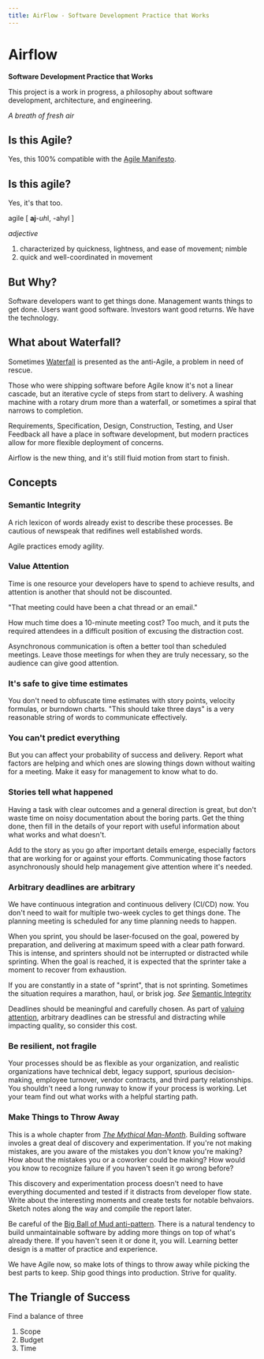 ```yaml
---
title: AirFlow - Software Development Practice that Works
---
```


# Airflow

**Software Development Practice that Works**

This project is a work in progress, a philosophy about software development, architecture, and engineering.

*A breath of fresh air*

## Is this Agile?

Yes, this 100% compatible with the [Agile Manifesto](https://agilemanifesto.org/principles.html).

## Is this agile?

Yes, it's that too.

agile [ **aj**-*uh*l, -ahyl ]

*adjective*
1. characterized by quickness, lightness, and ease of movement; nimble
1. quick and well-coordinated in movement

## But Why?

Software developers want to get things done. Management wants things to get done. Users want good software. Investors want good returns. We have the technology.

## What about Waterfall?

Sometimes [Waterfall](https://en.wikipedia.org/wiki/Waterfall_model) is presented as the anti-Agile, a problem in need of rescue.

Those who were shipping software before Agile know it's not a linear cascade, but an iterative cycle of steps from start to delivery. A washing machine with a rotary drum more than a waterfall, or sometimes a spiral that narrows to completion.

Requirements, Specification, Design, Construction, Testing, and User Feedback all have a place in software development, but modern practices allow for more flexible deployment of concerns.

Airflow is the new thing, and it's still fluid motion from start to finish.

## Concepts

### Semantic Integrity

A rich lexicon of words already exist to describe these processes. Be cautious of newspeak that redifines well established words.

Agile practices emody agility.

### Value Attention

Time is one resource your developers have to spend to achieve results, and attention is another that should not be discounted.

"That meeting could have been a chat thread or an email."

How much time does a 10-minute meeting cost? Too much, and it puts the required attendees in a difficult position of excusing the distraction cost.

Asynchronous communication is often a better tool than scheduled meetings. Leave those meetings for when they are truly necessary, so the audience can give good attention.

### It's safe to give time estimates

You don't need to obfuscate time estimates with story points, velocity formulas, or burndown charts. "This should take three days" is a very reasonable string of words to communicate effectively.

### You can't predict everything

But you can affect your probability of success and delivery. Report what factors are helping and which ones are slowing things down without waiting for a meeting. Make it easy for management to know what to do.

### Stories tell what happened

Having a task with clear outcomes and a general direction is great, but don't waste time on noisy documentation about the boring parts. Get the thing done, then fill in the details of your report with useful information about what works and what doesn't.

Add to the story as you go after important details emerge, especially factors that are working for or against your efforts. Communicating those factors asynchronously should help management give attention where it's needed.

### Arbitrary deadlines are arbitrary

We have continuous integration and continuous delivery (CI/CD) now. You don't need to wait for multiple two-week cycles to get things done. The planning meeting is scheduled for any time planning needs to happen.

When you sprint, you should be laser-focused on the goal, powered by preparation, and delivering at maximum speed with a clear path forward. This is intense, and sprinters should not be interrupted or distracted while sprinting. When the goal is reached, it is expected that the sprinter take a moment to recover from exhaustion.

If you are constantly in a state of "sprint", that is not sprinting. Sometimes the situation requires a marathon, haul, or brisk jog. *See* [Semantic Integrity](#semantic-integrity)

Deadlines should be meaningful and carefully chosen. As part of [valuing attention](#value-attention), arbitrary deadlines can be stressful and distracting while impacting quality, so consider this cost.

### Be resilient, not fragile

Your processes should be as flexible as your organization, and realistic organizations have technical debt, legacy support, spurious decision-making, employee turnover, vendor contracts, and third party relationships. You shouldn't need a long runway to know if your process is working. Let your team find out what works with a helpful starting path.

### Make Things to Throw Away

This is a whole chapter from [*The Mythical Man-Month*](https://en.wikipedia.org/wiki/The_Mythical_Man-Month#The_pilot_system). Building software involes a great deal of discovery and experimentation. If you're not making mistakes, are you aware of the mistakes you don't know you're making? How about the mistakes you or a coworker could be making? How would you know to recognize failure if you haven't seen it go wrong before?

This discovery and experimentation process doesn't need to have everything documented and tested if it distracts from developer flow state. Write about the interesting moments and create tests for notable behvaiors. Sketch notes along the way and compile the report later.

Be careful of the [Big Ball of Mud anti-pattern](https://en.wikipedia.org/wiki/Anti-pattern#Big_ball_of_mud). There is a natural tendency to build unmaintainable software by adding more things on top of what's already there. If you haven't seen it or done it, you will. Learning better design is a matter of practice and experience.

We have Agile now, so make lots of things to throw away while picking the best parts to keep. Ship good things into production. Strive for quality.

## The Triangle of Success

Find a balance of three

1. Scope
2. Budget
3. Time